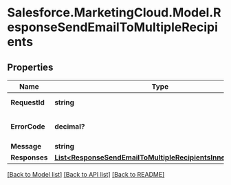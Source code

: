 # Salesforce.MarketingCloud.Model.ResponseSendEmailToMultipleRecipients
## Properties

Name | Type | Description | Notes
------------ | ------------- | ------------- | -------------
**RequestId** | **string** | The ID of the request | [optional] 
**ErrorCode** | **decimal?** | The specific error code | [optional] 
**Message** | **string** |  | [optional] 
**Responses** | [**List&lt;ResponseSendEmailToMultipleRecipientsInnerResponse&gt;**](ResponseSendEmailToMultipleRecipientsInnerResponse.md) |  | [optional] 

[[Back to Model list]](../README.md#documentation-for-models) [[Back to API list]](../README.md#documentation-for-api-endpoints) [[Back to README]](../README.md)

